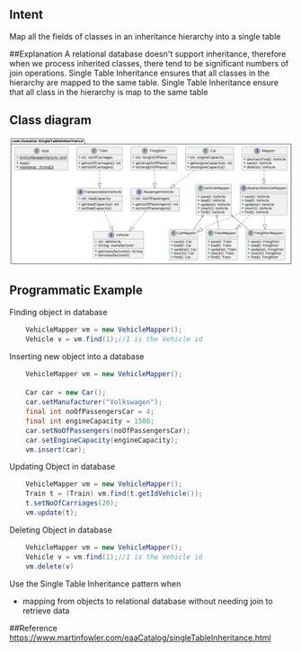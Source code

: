 

## Intent

Map all the fields of classes in an inheritance hierarchy into a single table

##Explanation
A relational database doesn't support inheritance, therefore when we process inherited classes, there tend to be significant numbers of join operations. Single Table Inheritance ensures that all classes in the hierarchy are mapped to the same table.
Single Table Inheritance ensure that all class in the hierarchy is map to the same table

## Class diagram

![alt text](./etc/SingleTableInheritance.png "Single Table Inheritance pattern class diagram")

## Programmatic Example

Finding object in database
```java
    VehicleMapper vm = new VehicleMapper();
    Vehicle v = vm.find(1);//1 is the Vehicle id
```
Inserting new object into a database
```java
    VehicleMapper vm = new VehicleMapper();

    Car car = new Car();
    car.setManufacturer("Volkswagen");
    final int noOfPassengersCar = 4;
    final int engineCapacity = 1500;
    car.setNoOfPassengers(noOfPassengersCar);
    car.setEngineCapacity(engineCapacity);
    vm.insert(car);
```

Updating Object in database
```java
    VehicleMapper vm = new VehicleMapper();
    Train t = (Train) vm.find(t.getIdVehicle());
    t.setNoOfCarriages(20);
    vm.update(t);
```

Deleting Object in database
```java
    VehicleMapper vm = new VehicleMapper();
    Vehicle v = vm.find(1);//1 is the Vehicle id
    vm.delete(v)
```

Use the Single Table Inheritance pattern when

* mapping from objects to relational database without needing join to retrieve data

##Reference
https://www.martinfowler.com/eaaCatalog/singleTableInheritance.html

